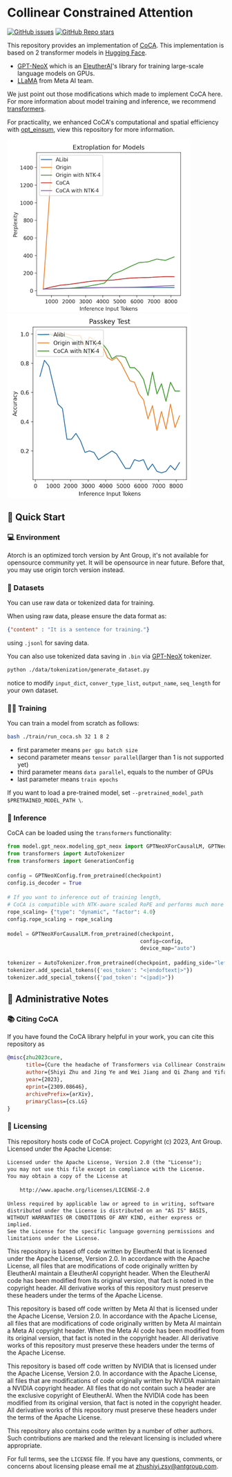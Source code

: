 # Collinear Constrained Attention

[![GitHub issues](https://img.shields.io/github/issues/codefuse-ai/Collinear-Constrained-Attention)](https://github.com/codefuse-ai/Collinear-Constrained-Attention/issues)
[![GitHub Repo stars](https://img.shields.io/github/stars/codefuse-ai/Collinear-Constrained-Attention?style=social)](https://github.com/codefuse-ai/Collinear-Constrained-Attention)

[comment]: <> ([<img src="https://raw.githubusercontent.com/wandb/assets/main/wandb-github-badge-28.svg" alt="Weights & Biases monitoring" height=20>]&#40;https://wandb.ai/eleutherai/neox&#41;)

This repository provides an implementation of [CoCA](https://arxiv.org/abs/2309.08646). This implementation is based on 2 transformer models in [Hugging Face]().

- [GPT-NeoX](https://github.com/huggingface/transformers/tree/main/src/transformers/models/gpt_neox) which is an [EleutherAI](https://www.eleuther.ai)'s library for training large-scale language models on GPUs.
- [LLaMA](https://github.com/huggingface/transformers/tree/main/src/transformers/models/llama) from Meta AI team.

We just point out those modifications which made to implement CoCA here. For more information about model training and inference, we recommend [transformers](https://github.com/huggingface/transformers).

For practicality, we enhanced CoCA's computational and spatial efficiency with [opt_einsum](https://github.com/dgasmith/opt_einsum), view this repository for more information.

![PPL Performance](https://github.com/codefuse-ai/Collinear-Constrained-Attention/blob/master/assets/PPL.png "PPL Performance")
![Passkey Performance](https://github.com/codefuse-ai/Collinear-Constrained-Attention/blob/master/assets/passkey.png "Passkey Performance")

[comment]: <> (<img src="https://github.com/codefuse-ai/Collinear-Constrained-Attention/blob/master/assets/PPL.png" width="210px">)

## 🚀 Quick Start

### 💻 Environment
Atorch is an optimized torch version by Ant Group, it's not available for opensource community yet. It will be opensource in near future. Before that, you may use origin torch version instead.

### 📂 Datasets
You can use raw data or tokenized data for training.

When using raw data, please ensure the data format as:
```json
{"content" : "It is a sentence for training."}
```
using `.jsonl` for saving data.

You can also use tokenized data saving in `.bin` via [GPT-NeoX](https://github.com/EleutherAI/gpt-neox) tokenizer.
```bash
python ./data/tokenization/generate_dataset.py
```
notice to modify `input_dict`, `conver_type_list`, `output_name`, `seq_length` for your own dataset.

### 🏋️‍♂️ Training
You can train a model from scratch as follows:
```bash
bash ./train/run_coca.sh 32 1 8 2
```

- first parameter means `per gpu batch size`
- second parameter means `tensor parallel`(larger than 1 is not supported yet)
- third parameter means `data parallel`, equals to the number of GPUs
- last parameter means `train epochs`

If you want to load a pre-trained model, set `--pretrained_model_path $PRETRAINED_MODEL_PATH \`.

### 🧠 Inference
CoCA can be loaded using the `transformers` functionality:

```python
from model.gpt_neox.modeling_gpt_neox import GPTNeoXForCausalLM, GPTNeoXConfig
from transformers import AutoTokenizer
from transformers import GenerationConfig

config = GPTNeoXConfig.from_pretrained(checkpoint)
config.is_decoder = True

# If you want to inference out of training length, 
# CoCA is compatible with NTK-aware scaled RoPE and performs much more better than original attention structure
rope_scaling= {"type": "dynamic", "factor": 4.0}
config.rope_scaling = rope_scaling

model = GPTNeoXForCausalLM.from_pretrained(checkpoint, 
                                           config=config, 
                                           device_map="auto")

tokenizer = AutoTokenizer.from_pretrained(checkpoint, padding_side="left")
tokenizer.add_special_tokens({'eos_token': "<|endoftext|>"})
tokenizer.add_special_tokens({'pad_token': "<|pad|>"})
```

## 📝 Administrative Notes

### 📚 Citing CoCA

If you have found the CoCA library helpful in your work, you can cite this repository as

```bibtex
@misc{zhu2023cure,
      title={Cure the headache of Transformers via Collinear Constrained Attention}, 
      author={Shiyi Zhu and Jing Ye and Wei Jiang and Qi Zhang and Yifan Wu and Jianguo Li},
      year={2023},
      eprint={2309.08646},
      archivePrefix={arXiv},
      primaryClass={cs.LG}
}
```

### 📜 Licensing

This repository hosts code of CoCA project. Copyright (c) 2023, Ant Group. Licensed under the Apache License:

    Licensed under the Apache License, Version 2.0 (the "License");
    you may not use this file except in compliance with the License.
    You may obtain a copy of the License at
    
        http://www.apache.org/licenses/LICENSE-2.0
    
    Unless required by applicable law or agreed to in writing, software
    distributed under the License is distributed on an "AS IS" BASIS,
    WITHOUT WARRANTIES OR CONDITIONS OF ANY KIND, either express or implied.
    See the License for the specific language governing permissions and
    limitations under the License.

This repository is based off code written by EleutherAI that is licensed under the Apache License, Version 2.0. In accordance with the Apache License, all files that are modifications of code originally written by EleutherAI maintain a EleutherAI copyright header. When the EleutherAI code has been modified from its original version, that fact is noted in the copyright header. All derivative works of this repository must preserve these headers under the terms of the Apache License.

This repository is based off code written by Meta AI that is licensed under the Apache License, Version 2.0. In accordance with the Apache License, all files that are modifications of code originally written by Meta AI maintain a Meta AI copyright header. When the Meta AI code has been modified from its original version, that fact is noted in the copyright header. All derivative works of this repository must preserve these headers under the terms of the Apache License.

This repository is based off code written by NVIDIA that is licensed under the Apache License, Version 2.0. In accordance with the Apache License, all files that are modifications of code originally written by NVIDIA maintain a NVIDIA copyright header. All files that do not contain such a header are the exclusive copyright of EleutherAI. When the NVIDIA code has been modified from its original version, that fact is noted in the copyright header. All derivative works of this repository must preserve these headers under the terms of the Apache License.

This repository also contains code written by a number of other authors. Such contributions are marked and the relevant licensing is included where appropriate.

For full terms, see the `LICENSE` file. If you have any questions, comments, or concerns about licensing please email me at zhushiyi.zsy@antgroup.com.
